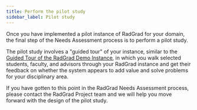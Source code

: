 ```yaml
---
title: Perform the pilot study
sidebar_label: Pilot study
---
```


Once you have implemented a pilot instance of RadGrad for your domain, the final step of the Needs Assessment process is to perform a pilot study.

The pilot study involves a "guided tour" of your instance, similar to the [Guided Tour of the RadGrad Demo Instance](../../users/demo/overview), in which you walk selected students, faculty, and advisors through your RadGrad instance and get their feedback on whether the system appears to add value and solve problems for your disciplinary area.

If you have gotten to this point in the RadGrad Needs Assessment process, please contact the RadGrad Project team and we will help you move forward with the design of the pilot study.